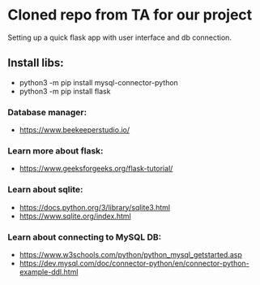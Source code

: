 # Cloned repo from TA for our project
Setting up a quick flask app with user interface and db connection.

## Install libs:
* python3 -m pip install mysql-connector-python
* python3 -m pip install flask

### Database manager:
* https://www.beekeeperstudio.io/

### Learn more about flask:
* https://www.geeksforgeeks.org/flask-tutorial/

### Learn about sqlite:
* https://docs.python.org/3/library/sqlite3.html
* https://www.sqlite.org/index.html


### Learn about connecting to MySQL DB:
* https://www.w3schools.com/python/python_mysql_getstarted.asp
* https://dev.mysql.com/doc/connector-python/en/connector-python-example-ddl.html
